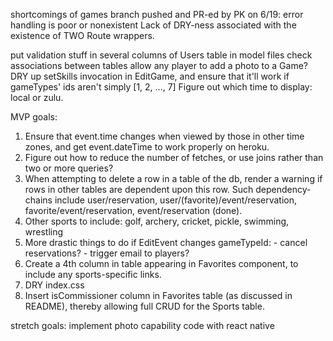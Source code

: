 shortcomings of games branch pushed and PR-ed by PK on  6/19:
    error handling is poor or nonexistent
    Lack of DRY-ness associated with the existence of TWO Route wrappers.

put validation stuff in several columns of Users table
in model files check associations between tables
allow any player to add a photo to a Game?
DRY up setSkills invocation in EditGame, and ensure that it'll work if gameTypes' ids aren't simply [1, 2, ..., 7]
Figure out which time to display: local or zulu.

MVP goals:
1. Ensure that event.time changes when viewed by those in other time zones, and get event.dateTime to work properly on heroku.
1. Figure out how to reduce the number of fetches, or use joins rather than two or more queries?
1. When attempting to delete a row in a table of the db, render a warning if rows in other tables are dependent upon this row.  Such dependency-chains include user/reservation, user/(favorite)/event/reservation, favorite/event/reservation, event/reservation (done).
1. Other sports to include: golf, archery, cricket, pickle, swimming, wrestling
1. More drastic things to do if EditEvent changes gameTypeId:
        - cancel reservations?
        - trigger email to players?
1. Create a 4th column in table appearing in Favorites component, to include any sports-specific links.
1. DRY index.css
1. Insert isCommissioner column in Favorites table (as discussed in README), thereby allowing full CRUD for the Sports table.

stretch goals:
    implement photo capability
    code with react native
